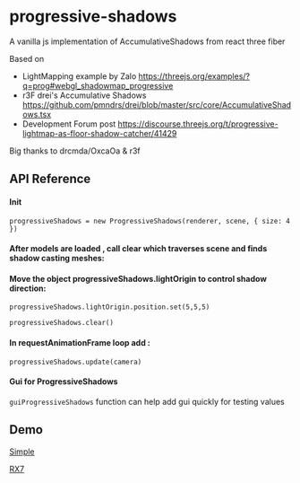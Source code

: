 # progressive-shadows

A vanilla js implementation of AccumulativeShadows from react three fiber

Based on

- LightMapping example by Zalo https://threejs.org/examples/?q=prog#webgl_shadowmap_progressive
- r3F drei's Accumulative Shadows https://github.com/pmndrs/drei/blob/master/src/core/AccumulativeShadows.tsx
- Development Forum post https://discourse.threejs.org/t/progressive-lightmap-as-floor-shadow-catcher/41429

Big thanks to drcmda/OxcaOa & r3f

## API Reference

#### Init

```
progressiveShadows = new ProgressiveShadows(renderer, scene, { size: 4 })
```

#### After models are loaded , call clear which traverses scene and finds shadow casting meshes:

#### Move the object progressiveShadows.lightOrigin to control shadow direction:

```
progressiveShadows.lightOrigin.position.set(5,5,5)
```

```
progressiveShadows.clear()
```

#### In requestAnimationFrame loop add :

```
progressiveShadows.update(camera)
```

#### Gui for ProgressiveShadows

`guiProgressiveShadows` function can help add gui quickly for testing values

## Demo

[Simple](https://vis-prime.github.io/progressive-shadows/?scene=simple)

[RX7](https://vis-prime.github.io/progressive-shadows/?scene=rx7)
